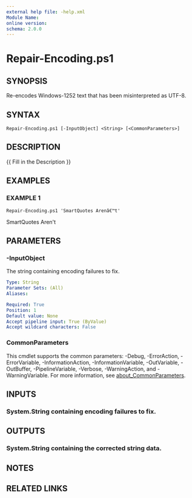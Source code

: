 ```yaml
---
external help file: -help.xml
Module Name:
online version:
schema: 2.0.0
---
```


# Repair-Encoding.ps1

## SYNOPSIS
Re-encodes Windows-1252 text that has been misinterpreted as UTF-8.

## SYNTAX

```
Repair-Encoding.ps1 [-InputObject] <String> [<CommonParameters>]
```

## DESCRIPTION
{{ Fill in the Description }}

## EXAMPLES

### EXAMPLE 1
```
Repair-Encoding.ps1 'SmartQuotes Arenâ€™t'
```

SmartQuotes Aren't

## PARAMETERS

### -InputObject
The string containing encoding failures to fix.

```yaml
Type: String
Parameter Sets: (All)
Aliases:

Required: True
Position: 1
Default value: None
Accept pipeline input: True (ByValue)
Accept wildcard characters: False
```

### CommonParameters
This cmdlet supports the common parameters: -Debug, -ErrorAction, -ErrorVariable, -InformationAction, -InformationVariable, -OutVariable, -OutBuffer, -PipelineVariable, -Verbose, -WarningAction, and -WarningVariable. For more information, see [about_CommonParameters](http://go.microsoft.com/fwlink/?LinkID=113216).

## INPUTS

### System.String containing encoding failures to fix.
## OUTPUTS

### System.String containing the corrected string data.
## NOTES

## RELATED LINKS
